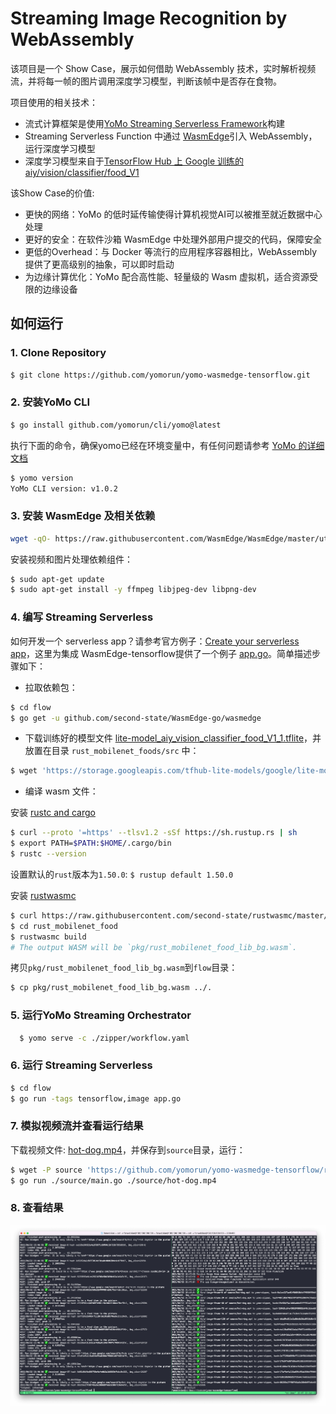 # Streaming Image Recognition by WebAssembly

该项目是一个 Show Case，展示如何借助 WebAssembly 技术，实时解析视频流，并将每一帧的图片调用深度学习模型，判断该帧中是否存在食物。

项目使用的相关技术：

- 流式计算框架是使用[YoMo Streaming Serverless Framework](https://github.com/yomorun/yomo)构建
- Streaming Serverless Function 中通过 [WasmEdge](https://github.com/WasmEdge/WasmEdge)引入 WebAssembly，运行深度学习模型
- 深度学习模型来自于[TensorFlow Hub 上 Google 训练的aiy/vision/classifier/food_V1](https://tfhub.dev/google/lite-model/aiy/vision/classifier/food_V1/1) 

该Show Case的价值:

- 更快的网络：YoMo 的低时延传输使得计算机视觉AI可以被推至就近数据中心处理
- 更好的安全：在软件沙箱 WasmEdge 中处理外部用户提交的代码，保障安全
- 更低的Overhead：与 Docker 等流行的应用程序容器相比，WebAssembly 提供了更高级别的抽象，可以即时启动
- 为边缘计算优化：YoMo 配合高性能、轻量级的 Wasm 虚拟机，适合资源受限的边缘设备

## 如何运行

### 1. Clone Repository

```bash
$ git clone https://github.com/yomorun/yomo-wasmedge-tensorflow.git
```

### 2. 安装YoMo CLI

```bash
$ go install github.com/yomorun/cli/yomo@latest
```

执行下面的命令，确保yomo已经在环境变量中，有任何问题请参考 [YoMo 的详细文档](https://github.com/yomorun/yomo)

```bash
$ yomo version
YoMo CLI version: v1.0.2
```

### 3. 安装 WasmEdge 及相关依赖

```bash
wget -qO- https://raw.githubusercontent.com/WasmEdge/WasmEdge/master/utils/install.sh | bash -s -- -e all -p /usr/local
```

安装视频和图片处理依赖组件：

```bash
$ sudo apt-get update
$ sudo apt-get install -y ffmpeg libjpeg-dev libpng-dev
```

### 4. 编写 Streaming Serverless

如何开发一个 serverless app？请参考官方例子：[Create your serverless app](https://github.com/yomorun/yomo#2-create-your-serverless-app)，这里为集成 WasmEdge-tensorflow提供了一个例子 [app.go](https://github.com/yomorun/yomo-wasmedge-image-recognition/blob/main/flow/app.go)。简单描述步骤如下：

- 拉取依赖包：

```bash
$ cd flow
$ go get -u github.com/second-state/WasmEdge-go/wasmedge
```

- 下载训练好的模型文件 [lite-model_aiy_vision_classifier_food_V1_1.tflite](https://storage.googleapis.com/tfhub-lite-models/google/lite-model/aiy/vision/classifier/food_V1/1.tflite)，并放置在目录 `rust_mobilenet_foods/src` 中：

```bash
$ wget 'https://storage.googleapis.com/tfhub-lite-models/google/lite-model/aiy/vision/classifier/food_V1/1.tflite' -O ./rust_mobilenet_food/src/lite-model_aiy_vision_classifier_food_V1_1.tflite
```
- 编译 wasm 文件：

安装 [rustc and cargo](https://www.rust-lang.org/tools/install)

```bash
$ curl --proto '=https' --tlsv1.2 -sSf https://sh.rustup.rs | sh
$ export PATH=$PATH:$HOME/.cargo/bin
$ rustc --version
```

设置默认的`rust`版本为`1.50.0`: `$ rustup default 1.50.0`

安装 [rustwasmc](https://github.com/second-state/rustwasmc)

```bash
$ curl https://raw.githubusercontent.com/second-state/rustwasmc/master/installer/init.sh -sSf | sh
$ cd rust_mobilenet_food
$ rustwasmc build
# The output WASM will be `pkg/rust_mobilenet_food_lib_bg.wasm`.
```

拷贝`pkg/rust_mobilenet_food_lib_bg.wasm`到`flow`目录：

```bash
$ cp pkg/rust_mobilenet_food_lib_bg.wasm ../.
```

### 5. 运行YoMo Streaming Orchestrator

```bash
  $ yomo serve -c ./zipper/workflow.yaml
```

### 6. 运行 Streaming Serverless

```bash
$ cd flow
$ go run -tags tensorflow,image app.go
```

### 7. 模拟视频流并查看运行结果

下载视频文件: [hot-dog.mp4](https://github.com/yomorun/yomo-wasmedge-image-recognition/releases/download/v0.1.0/hot-dog.mp4)，并保存到`source`目录，运行：

```bash
$ wget -P source 'https://github.com/yomorun/yomo-wasmedge-tensorflow/releases/download/v0.1.0/hot-dog.mp4'
$ go run ./source/main.go ./source/hot-dog.mp4
```

### 8. 查看结果

![YoMo-WasmEdge](result.png)
